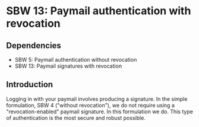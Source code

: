 SBW 13: Paymail authentication with revocation
==============================================

Dependencies
------------

* SBW 5: Paymail authentication without revocation
* SBW 13: Paymail signatures with revocation

Introduction
------------

Logging in with your paymail involves producing a signature. In the simple
formulation, SBW 4 ("without revocation"), we do not require using a
"revocation-enabled" paymail signature. In this formulation we do. This type of
authentication is the most secure and robust possible.